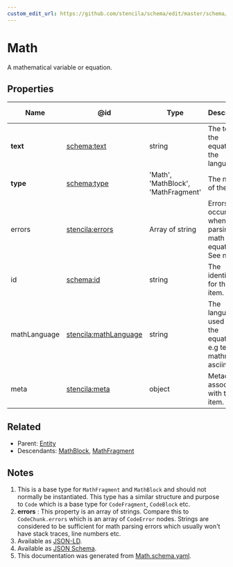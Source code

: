```yaml
---
custom_edit_url: https://github.com/stencila/schema/edit/master/schema/Math.schema.yaml
---
```


# Math

A mathematical variable or equation.

## Properties

| Name         | @id                                                                   | Type                                | Description                                                                | Inherited from               |
| ------------ | --------------------------------------------------------------------- | ----------------------------------- | -------------------------------------------------------------------------- | ---------------------------- |
| **text**     | [schema:text](https://schema.org/text)                                | string                              | The text of the equation in the language.                                  | [Math](../prose/Math.md)     |
| **type**     | [schema:type](https://schema.org/type)                                | 'Math', 'MathBlock', 'MathFragment' | The name of the type.                                                      | [Entity](../other/Entity.md) |
| errors       | [stencila:errors](https://schema.stenci.la/errors.jsonld)             | Array of string                     | Errors that occurred when parsing the math equation. See note [2](#notes). | [Math](../prose/Math.md)     |
| id           | [schema:id](https://schema.org/id)                                    | string                              | The identifier for this item.                                              | [Entity](../other/Entity.md) |
| mathLanguage | [stencila:mathLanguage](https://schema.stenci.la/mathLanguage.jsonld) | string                              | The language used for the equation e.g tex, mathml, asciimath.             | [Math](../prose/Math.md)     |
| meta         | [stencila:meta](https://schema.stenci.la/meta.jsonld)                 | object                              | Metadata associated with this item.                                        | [Entity](../other/Entity.md) |

## Related

-   Parent: [Entity](../other/Entity.md)
-   Descendants: [MathBlock](../prose/MathBlock.md), [MathFragment](../prose/MathFragment.md)

## Notes

1.  This is a base type for `MathFragment` and `MathBlock` and should not normally be instantiated. This type has a similar structure and purpose to `Code` which is a base type for `CodeFragment`, `CodeBlock` etc.
2.  **errors** : This property is an array of strings. Compare this to `CodeChunk.errors` which is an array of `CodeError` nodes. Strings are considered to be sufficient for math parsing errors which usually won't have stack traces, line numbers etc.
3.  Available as [JSON-LD](https://schema.stenci.la/Math.jsonld).
4.  Available as [JSON Schema](https://schema.stenci.la/v1/Math.schema.json).
5.  This documentation was generated from [Math.schema.yaml](https://github.com/stencila/schema/blob/master/schema/Math.schema.yaml).
